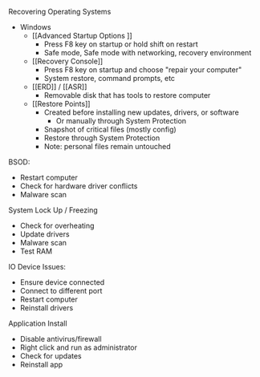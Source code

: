 
Recovering Operating Systems
- Windows
	- [[Advanced Startup Options ]]
		- Press F8 key on startup or hold shift on restart
		- Safe mode, Safe mode with networking, recovery environment
	- [[Recovery Console]]
		- Press F8 key on startup and choose "repair your computer"
		- System restore, command prompts, etc
	- [[ERD]] / [[ASR]]
		- Removable disk that has tools to restore computer
	- [[Restore Points]]
		- Created before installing new updates, drivers, or software
			- Or manually through System Protection
		- Snapshot of critical files (mostly config)
		- Restore through System Protection
		- Note: personal files remain untouched

BSOD:
- Restart computer
- Check for hardware driver conflicts
- Malware scan

System Lock Up / Freezing
- Check for overheating
- Update drivers
- Malware scan
- Test RAM

IO Device Issues:
- Ensure device connected
- Connect to different port
- Restart computer
- Reinstall drivers

Application Install
- Disable antivirus/firewall
- Right click and run as administrator
- Check for updates
- Reinstall app


